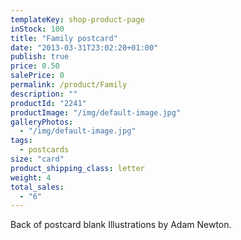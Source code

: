 ```yaml
---
templateKey: shop-product-page
inStock: 100
title: "Family postcard"
date: "2013-03-31T23:02:20+01:00"
publish: true
price: 0.50
salePrice: 0
permalink: /product/Family
description: ""
productId: "2241"
productImage: "/img/default-image.jpg"
galleryPhotos:
  - "/img/default-image.jpg"
tags:
  - postcards
size: "card"
product_shipping_class: letter
weight: 4
total_sales:
  - "6"
---
```


Back of postcard blank Illustrations by Adam Newton.
